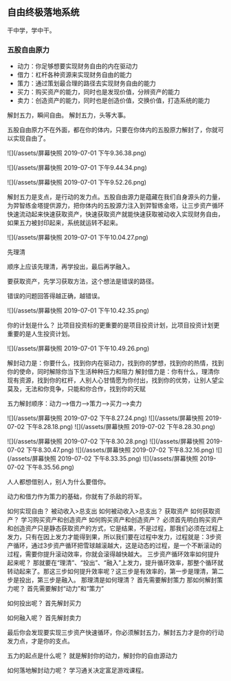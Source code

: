 
## 自由终极落地系统

干中学，学中干。

### 五股自由原力
* 动力：你足够想要实现财务自由的内在驱动力
* 借力：杠杆各种资源来实现财务自由的能力
* 策力：通过策划最合理的路径去实现财务自由的能力
* 买力：购买资产的能力，同时也是发现价值，分辨资产的能力
* 卖力：创造资产的能力，同时也是创造价值，交换价值，打造系统的能力

解封五力，瞬间自由。
解封五力，头等大事。

五股自由原力不在外面，都在你的体内，只要在你体内的五股原力解封了，你就可以实现自由了。

![](/assets/屏幕快照 2019-07-01 下午9.36.38.png)

![](/assets/屏幕快照 2019-07-01 下午9.44.34.png)


![](/assets/屏幕快照 2019-07-01 下午9.52.26.png)

解封五力是支点，是行动的发力点。五股自由源力是蕴藏在我们自身源头的力量，为羿智练金塔提供源力，把你体内的五股源力注入到羿智练金塔，让三步资产循环快速流动起来快速获取资产，快速获取资产就能快速获取被动收入实现财务自由，如果五力被封印起来，系统就运转不起来。


![](/assets/屏幕快照 2019-07-01 下午10.04.27.png)


先理清

顺序上应该先理清，再学投出，最后再学融入。

要获取资产，先学习获取方法，这个想法是错误的路径。

错误的问题回答得越正确，越错误。


![](/assets/屏幕快照 2019-07-01 下午10.42.35.png)

你的计划是什么？
比项目投资标的更重要的是项目投资计划，比项目投资计划更重要的是人生投资计划。

![](/assets/屏幕快照 2019-07-01 下午10.49.26.png)

解封动力是：你要什么，找到你内在驱动力，找到你的梦想，找到你的热情，找到你的使命，同时解除你当下生活种种压力和阻力
解封借力是：你有什么，理清你现有资源，找到你的杠杆，人别人心甘情愿为你付出，找到你的优势，让别人望尘莫及，无法和你竞争，只能和你合作，找到你的天赋

五力解封顺序：动力-->借力-->策力-->买力-->卖力 

![](/assets/屏幕快照 2019-07-02 下午8.27.24.png)
![](/assets/屏幕快照 2019-07-02 下午8.28.18.png)
![](/assets/屏幕快照 2019-07-02 下午8.28.30.png)

![](/assets/屏幕快照 2019-07-02 下午8.30.28.png)
![](/assets/屏幕快照 2019-07-02 下午8.30.47.png)
![](/assets/屏幕快照 2019-07-02 下午8.32.16.png)
![](/assets/屏幕快照 2019-07-02 下午8.33.35.png)
![](/assets/屏幕快照 2019-07-02 下午8.35.56.png)

人人都想借别人，别人为什么要借你。

动力和借力作为策力的基础，你就有了杀敌的将军。

如何实现自由？
被动收入>总支出
如何被动收入>总支出？
获取资产
如何获取资产？
学习购买资产和创造资产
如何购买资产和创造资产？
必须首先明白购买资产和创造资产只是静态获取资产的方式，它是结果，不是过程，那我们必须在过程上发力，只有在因上发力才能得到果，所以我们要在过程中发力，过程就是：3步资产循环，通过3步资产循环把雪球越滚越大，这是动态的过程，是一个不断滚动的过程，需要你提升滚动效率，你就会滚得越快越大。
三步资产循环效率如何提升起来呢？
那就要在“理清”、“投出”、“融入”上发力，提升循环效率，那整个循环就转动起来了。那这三步如何提升效率呢？这三步是有效率的，第一步是理清，第二步是投出，第三步是融入。
那理清是如何理清？
首先需要解封策力
那如何解封策力呢？
首先需要解封“动力”和“策力”

如何投出呢？
首先解封买力

如何融入呢？
首先解封卖力

最后你会发现要实现三步资产快速循环，你必须解封五力，解封五力才是你的行动发力点，才是你的支点。

五力的起点是什么呢？
就是解封你的动力，解封你的自由源动力

如何落地解封动力呢？
学习通关决定富足游戏课程。








